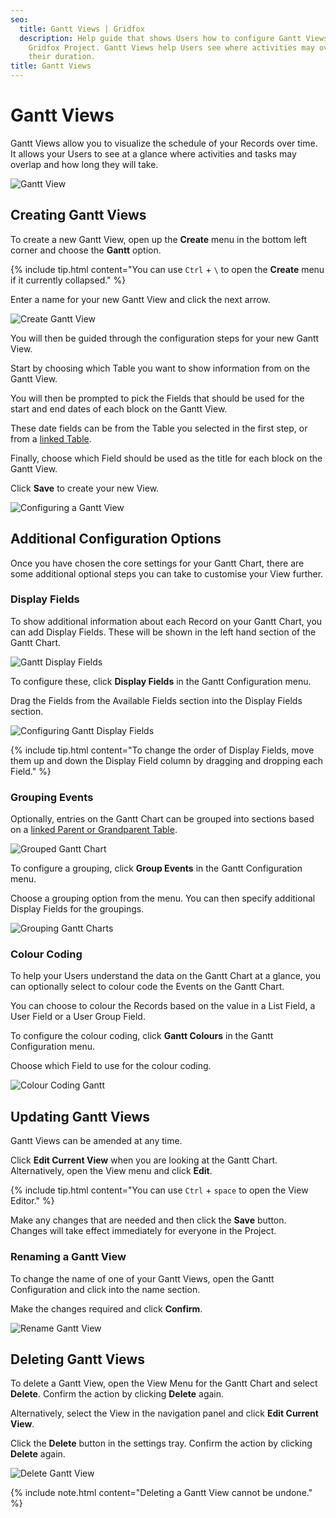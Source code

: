 ```yaml
---
seo:
  title: Gantt Views | Gridfox
  description: Help guide that shows Users how to configure Gantt Views for their
    Gridfox Project. Gantt Views help Users see where activities may overlap and
    their duration.
title: Gantt Views
---
```

# Gantt Views

Gantt Views allow you to visualize the schedule of your Records over time. It allows your Users to see at a glance where activities and tasks may overlap and how long they will take.

![Gantt View](/assets/images/gantttutorial_header-image.jpg "Gantt View")

## Creating Gantt Views

To create a new Gantt View, open up the **Create** menu in the bottom left corner and choose the **Gantt** option.

{% include tip.html content="You can use `Ctrl` + `\` to open the **Create** menu if it currently collapsed." %}

Enter a name for your new Gantt View and click the next arrow.

![Create Gantt View](/assets/images/create-gantt-view.gif "Create Gantt View")

You will then be guided through the configuration steps for your new Gantt View.

Start by choosing which Table you want to show information from on the Gantt View.

You will then be prompted to pick the Fields that should be used for the start and end dates of each block on the Gantt View.

These date fields can be from the Table you selected in the first step, or from a [linked Table](/building-a-project/linking-tables).

Finally, choose which Field should be used as the title for each block on the Gantt View. 

Click **Save** to create your new View.

![Configuring a Gantt View](/assets/images/configuring-a-gantt-view.gif "Configuring a Gantt View")

## Additional Configuration Options

Once you have chosen the core settings for your Gantt Chart, there are some additional optional steps you can take to customise your View further.

### Display Fields

To show additional information about each Record on your Gantt Chart, you can add Display Fields. These will be shown in the left hand section of the Gantt Chart.

![Gantt Display Fields](/assets/images/display-fields.jpg "Gantt Display Fields")

To configure these, click **Display Fields** in the Gantt Configuration menu.

Drag the Fields from the Available Fields section into the Display Fields section.

![Configuring Gantt Display Fields](/assets/images/gantt-display-fields.gif "Configuring Gantt Display Fields")

{% include tip.html content="To change the order of Display Fields, move them up and down the Display Field column by dragging and dropping each Field." %}

### Grouping Events

Optionally, entries on the Gantt Chart can be grouped into sections based on a [linked Parent or Grandparent Table](/building-a-project/table-relationship-types).

![Grouped Gantt Chart](/assets/images/grouped-gantt-chart.png "Grouped Gantt Chart")

To configure a grouping, click **Group Events** in the Gantt Configuration menu.

Choose a grouping option from the menu. You can then specify additional Display Fields for the groupings.

![Grouping Gantt Charts](/assets/images/grouping-gantt-charts.gif "Grouping Gantt Charts")

### Colour Coding

To help your Users understand the data on the Gantt Chart at a glance, you can optionally select to colour code the Events on the Gantt Chart.

You can choose to colour the Records based on the value in a List Field, a User Field or a User Group Field.

To configure the colour coding, click **Gantt Colours** in the Gantt Configuration menu.

Choose which Field to use for the colour coding.

![Colour Coding Gantt](/assets/images/colour-coding-gantt.gif "Colour Coding Gantt")

## Updating Gantt Views

Gantt Views can be amended at any time.

Click **Edit Current View** when you are looking at the Gantt Chart. Alternatively, open the View menu and click **Edit**.

{% include tip.html content="You can use `Ctrl` + `space` to open the View Editor." %}

Make any changes that are needed and then click the **Save** button. Changes will take effect immediately for everyone in the Project.

### Renaming a Gantt View

To change the name of one of your Gantt Views, open the Gantt Configuration and click into the name section.

Make the changes required and click **Confirm**.

![Rename Gantt View](/assets/images/renaming-gantt-view.gif "Rename Gantt View")

## Deleting Gantt Views

To delete a Gantt View, open the View Menu for the Gantt Chart and select **Delete**. Confirm the action by clicking **Delete** again.

Alternatively, select the View in the navigation panel and click **Edit Current View**.

Click the **Delete** button in the settings tray. Confirm the action by clicking **Delete** again.

![Delete Gantt View](/assets/images/delete-gantt-view_rs.gif "Delete Gantt View")

{% include note.html content="Deleting a Gantt View cannot be undone." %}